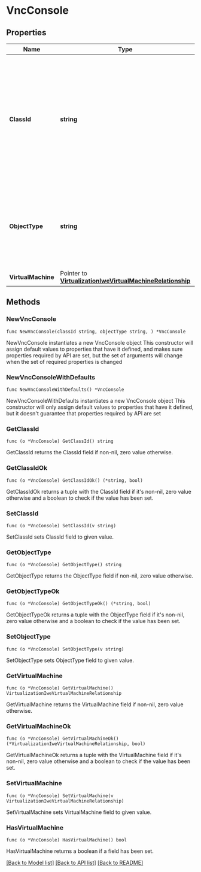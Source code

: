 # VncConsole

## Properties

Name | Type | Description | Notes
------------ | ------------- | ------------- | -------------
**ClassId** | **string** | The fully-qualified name of the instantiated, concrete type. This property is used as a discriminator to identify the type of the payload when marshaling and unmarshaling data. | [default to "vnc.Console"]
**ObjectType** | **string** | The fully-qualified name of the instantiated, concrete type. The value should be the same as the &#39;ClassId&#39; property. | [default to "vnc.Console"]
**VirtualMachine** | Pointer to [**VirtualizationIweVirtualMachineRelationship**](VirtualizationIweVirtualMachineRelationship.md) |  | [optional] 

## Methods

### NewVncConsole

`func NewVncConsole(classId string, objectType string, ) *VncConsole`

NewVncConsole instantiates a new VncConsole object
This constructor will assign default values to properties that have it defined,
and makes sure properties required by API are set, but the set of arguments
will change when the set of required properties is changed

### NewVncConsoleWithDefaults

`func NewVncConsoleWithDefaults() *VncConsole`

NewVncConsoleWithDefaults instantiates a new VncConsole object
This constructor will only assign default values to properties that have it defined,
but it doesn't guarantee that properties required by API are set

### GetClassId

`func (o *VncConsole) GetClassId() string`

GetClassId returns the ClassId field if non-nil, zero value otherwise.

### GetClassIdOk

`func (o *VncConsole) GetClassIdOk() (*string, bool)`

GetClassIdOk returns a tuple with the ClassId field if it's non-nil, zero value otherwise
and a boolean to check if the value has been set.

### SetClassId

`func (o *VncConsole) SetClassId(v string)`

SetClassId sets ClassId field to given value.


### GetObjectType

`func (o *VncConsole) GetObjectType() string`

GetObjectType returns the ObjectType field if non-nil, zero value otherwise.

### GetObjectTypeOk

`func (o *VncConsole) GetObjectTypeOk() (*string, bool)`

GetObjectTypeOk returns a tuple with the ObjectType field if it's non-nil, zero value otherwise
and a boolean to check if the value has been set.

### SetObjectType

`func (o *VncConsole) SetObjectType(v string)`

SetObjectType sets ObjectType field to given value.


### GetVirtualMachine

`func (o *VncConsole) GetVirtualMachine() VirtualizationIweVirtualMachineRelationship`

GetVirtualMachine returns the VirtualMachine field if non-nil, zero value otherwise.

### GetVirtualMachineOk

`func (o *VncConsole) GetVirtualMachineOk() (*VirtualizationIweVirtualMachineRelationship, bool)`

GetVirtualMachineOk returns a tuple with the VirtualMachine field if it's non-nil, zero value otherwise
and a boolean to check if the value has been set.

### SetVirtualMachine

`func (o *VncConsole) SetVirtualMachine(v VirtualizationIweVirtualMachineRelationship)`

SetVirtualMachine sets VirtualMachine field to given value.

### HasVirtualMachine

`func (o *VncConsole) HasVirtualMachine() bool`

HasVirtualMachine returns a boolean if a field has been set.


[[Back to Model list]](../README.md#documentation-for-models) [[Back to API list]](../README.md#documentation-for-api-endpoints) [[Back to README]](../README.md)


